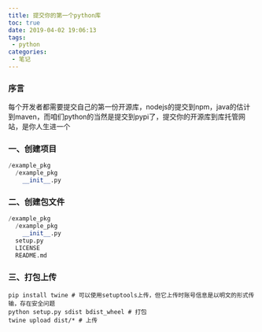 ```yaml
---
title: 提交你的第一个python库
toc: true
date: 2019-04-02 19:06:13
tags:
 - python
categories:
 - 笔记
---
```


### 序言

每个开发者都需要提交自己的第一份开源库，nodejs的提交到npm，java的估计到maven，而咱们python的当然是提交到pypi了，提交你的开源库到库托管网站，是你人生进一个

### 一、创建项目

```python
/example_pkg
  /example_pkg
    __init__.py
```

### 二、创建包文件

```python
/example_pkg
  /example_pkg
    __init__.py
  setup.py
  LICENSE
  README.md
```

### 三、打包上传

```shell
pip install twine # 可以使用setuptools上传，但它上传时账号信息是以明文的形式传输，存在安全问题
python setup.py sdist bdist_wheel # 打包
twine upload dist/* # 上传
```
